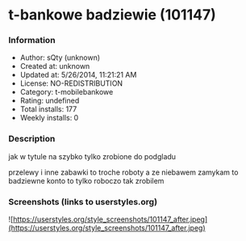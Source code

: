 # t-bankowe badziewie (101147)

### Information
- Author: sQty (unknown)
- Created at: unknown
- Updated at: 5/26/2014, 11:21:21 AM
- License: NO-REDISTRIBUTION
- Category: t-mobilebankowe
- Rating: undefined
- Total installs: 177
- Weekly installs: 0


### Description
jak w tytule
na szybko tylko zrobione do podgladu 

przelewy i inne zabawki to troche roboty 
a ze niebawem zamykam to badziewne konto to tylko roboczo tak zrobilem


### Screenshots (links to userstyles.org)
![https://userstyles.org/style_screenshots/101147_after.jpeg](https://userstyles.org/style_screenshots/101147_after.jpeg)


